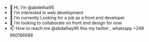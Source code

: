 - 👋 Hi, I’m @abdelhai95
- 👀 I’m interested in web development 
- 🌱 I’m currently  Looking for a job as a front end developer
- 💞️ I’m looking to collaborate on front end design for now 
- 📫 How to reach me @abdalhay95 this my twitter , whatsapp +249 960166688

<!---
abdelhai95/abdelhai95 is a ✨ special ✨ repository because its `README.md` (this file) appears on your GitHub profile.
You can click the Preview link to take a look at your changes.
--->
